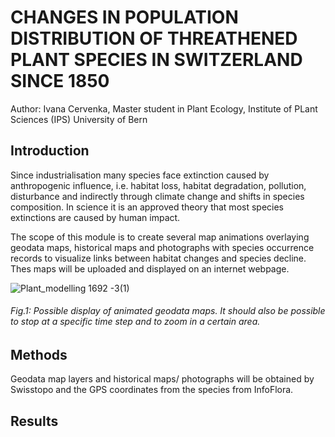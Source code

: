 # CHANGES IN POPULATION DISTRIBUTION OF THREATHENED PLANT SPECIES IN SWITZERLAND SINCE 1850

Author: Ivana Cervenka, Master student in Plant Ecology, Institute of PLant Sciences (IPS) University of Bern

## Introduction

Since industrialisation many species face extinction caused by anthropogenic influence, i.e. habitat loss, habitat degradation, pollution, disturbance and indirectly through climate change and shifts in species composition. In science it is an approved theory that most species extinctions are caused by human impact.

The scope of this module is to create several map animations overlaying geodata maps, historical maps and photographs with 
species occurrence records to visualize links between habitat changes and species decline. Thes maps will be uploaded and displayed on an internet webpage.


![Plant_modelling 1692 -3(1)](https://user-images.githubusercontent.com/79708740/117434521-0f4c9b80-af2d-11eb-974e-da9c407054f7.png)
###### Fig.1: Possible display of animated geodata maps. It should also be possible to stop at a specific time step and to zoom in a certain area.

## Methods

Geodata map layers and historical maps/ photographs will be obtained by Swisstopo and the GPS coordinates from the species from InfoFlora.

## Results


